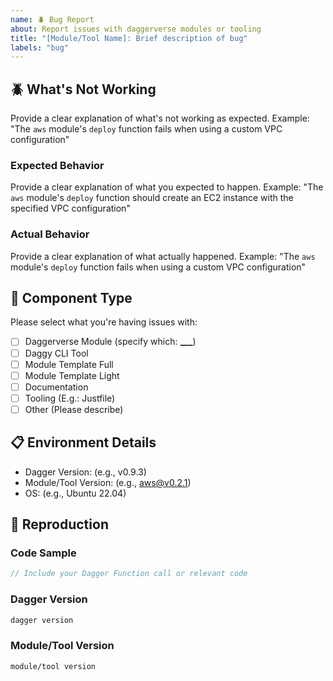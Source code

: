 ```yaml
---
name: 🪲 Bug Report
about: Report issues with daggerverse modules or tooling
title: "[Module/Tool Name]: Brief description of bug"
labels: "bug"
---
```


## 🪲 What's Not Working

Provide a clear explanation of what's not working as expected.
Example: "The `aws` module's `deploy` function fails when using a custom VPC configuration"

### Expected Behavior

Provide a clear explanation of what you expected to happen.
Example: "The `aws` module's `deploy` function should create an EC2 instance with the specified VPC configuration"

### Actual Behavior

Provide a clear explanation of what actually happened.
Example: "The `aws` module's `deploy` function fails when using a custom VPC configuration"

## 🎯 Component Type

Please select what you're having issues with:

- [ ] Daggerverse Module (specify which: **\_\_\_**)
- [ ] Daggy CLI Tool
- [ ] Module Template Full
- [ ] Module Template Light
- [ ] Documentation
- [ ] Tooling (E.g.: Justfile)
- [ ] Other (Please describe)

## 📋 Environment Details

- Dagger Version: (e.g., v0.9.3)
- Module/Tool Version: (e.g., aws@v0.2.1)
- OS: (e.g., Ubuntu 22.04)

## 🔬 Reproduction

### Code Sample

```go
// Include your Dagger Function call or relevant code
```

### Dagger Version

```sh
dagger version
```

### Module/Tool Version

```sh
module/tool version
```
